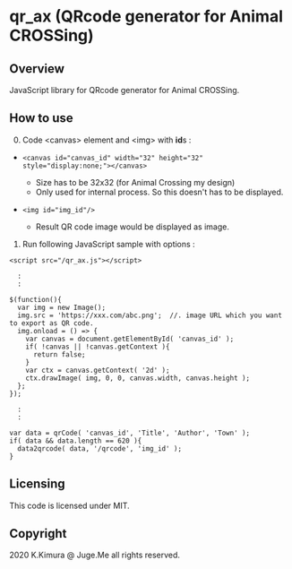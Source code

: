 # qr_ax (QRcode generator for Animal CROSSing)

## Overview

JavaScript library for QRcode generator for Animal CROSSing.


## How to use

0. Code &lt;canvas&gt; element and &lt;img&gt; with **id**s :

- `<canvas id="canvas_id" width="32" height="32" style="display:none;"></canvas>`

  - Size has to be 32x32 (for Animal Crossing my design)
  - Only used for internal process. So this doesn't has to be displayed.

- `<img id="img_id"/>`

  - Result QR code image would be displayed as image.


1. Run following JavaScript sample with options : 

```
<script src="/qr_ax.js"></script>

  :
  :

$(function(){
  var img = new Image();
  img.src = 'https://xxx.com/abc.png';  //. image URL which you want to export as QR code.
  img.onload = () => {
    var canvas = document.getElementById( 'canvas_id' );
    if( !canvas || !canvas.getContext ){
      return false;
    }
    var ctx = canvas.getContext( '2d' );
    ctx.drawImage( img, 0, 0, canvas.width, canvas.height );
  };
});

  :
  :

var data = qrCode( 'canvas_id', 'Title', 'Author', 'Town' );
if( data && data.length == 620 ){
  data2qrcode( data, '/qrcode', 'img_id' );
}
```


## Licensing

This code is licensed under MIT.


## Copyright

2020 K.Kimura @ Juge.Me all rights reserved.

